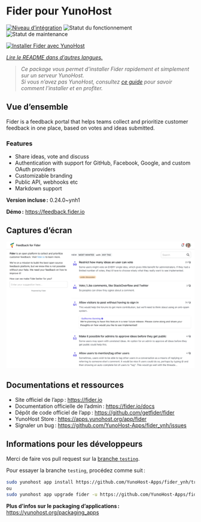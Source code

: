 <!--
Nota bene : ce README est automatiquement généré par <https://github.com/YunoHost/apps/tree/master/tools/readme_generator>
Il NE doit PAS être modifié à la main.
-->

# Fider pour YunoHost

[![Niveau d’intégration](https://apps.yunohost.org/badge/integration/fider)](https://ci-apps.yunohost.org/ci/apps/fider/)
![Statut du fonctionnement](https://apps.yunohost.org/badge/state/fider)
![Statut de maintenance](https://apps.yunohost.org/badge/maintained/fider)

[![Installer Fider avec YunoHost](https://install-app.yunohost.org/install-with-yunohost.svg)](https://install-app.yunohost.org/?app=fider)

*[Lire le README dans d'autres langues.](./ALL_README.md)*

> *Ce package vous permet d’installer Fider rapidement et simplement sur un serveur YunoHost.*  
> *Si vous n’avez pas YunoHost, consultez [ce guide](https://yunohost.org/install) pour savoir comment l’installer et en profiter.*

## Vue d’ensemble

Fider is a feedback portal that helps teams collect and prioritize customer feedback in one place, based on votes and ideas submitted.

### Features

- Share ideas, vote and discuss
- Authentication with support for GitHub, Facebook, Google, and custom OAuth providers
- Customizable branding
- Public API, webhooks etc
- Markdown support


**Version incluse :** 0.24.0~ynh1

**Démo :** <https://feedback.fider.io>

## Captures d’écran

![Capture d’écran de Fider](./doc/screenshots/screenshot.png)

## Documentations et ressources

- Site officiel de l’app : <https://fider.io>
- Documentation officielle de l’admin : <https://fider.io/docs>
- Dépôt de code officiel de l’app : <https://github.com/getfider/fider>
- YunoHost Store : <https://apps.yunohost.org/app/fider>
- Signaler un bug : <https://github.com/YunoHost-Apps/fider_ynh/issues>

## Informations pour les développeurs

Merci de faire vos pull request sur la [branche `testing`](https://github.com/YunoHost-Apps/fider_ynh/tree/testing).

Pour essayer la branche `testing`, procédez comme suit :

```bash
sudo yunohost app install https://github.com/YunoHost-Apps/fider_ynh/tree/testing --debug
ou
sudo yunohost app upgrade fider -u https://github.com/YunoHost-Apps/fider_ynh/tree/testing --debug
```

**Plus d’infos sur le packaging d’applications :** <https://yunohost.org/packaging_apps>
